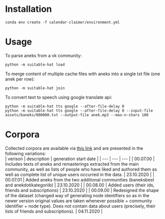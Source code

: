 # Installation
```shell script
conda env create -f calendar-claimer/environment.yml
```
# Usage
To parse aneks from a vk community:
```shell script
python -m suitable-hat load
```
To merge content of multiple cache files with aneks into a single txt file (one anek per row):
```shell script
python -m suitable-hat join
```
To convert text to speech using google translate api:
```shell script
python -m suitable-hat tts google --after-file-delay 0
python -m suitable-hat tts google --after-file-delay 0 --input-file assets/baneks/000000.txt --output-file anek.mp3 --max-n-chars 100
```
# Corpora
Collected corpora are available via [this link](https://bit.ly/baneks-corpora) and are presented in the following variations:  
| verison | description | generation start date |
| --- | --- | --- |
| 00.07.00 | Includes texts of aneks and remasterings extracted from the main community, as well as lists of people who have liked and authored them as well as complete list of unique users occurred in the data. | 23.10.2020 |
| 00.07.01 | Added aneks from the two additional communities (baneksbest and anekdotikategoriib) | 23.10.2020 |
| 00.08.00 | Added users (their ids, friends and subscriptions) | 23.10.2020 |
| 00.09.00 | Redesigned the shape of the dataset (changed way of generating node identifiers so as in the newer version original values are taken whenever possible + community identifier + node type). Does not contain data about users (precisely, their lists of friends and subscriptions). | 04.11.2020 |

